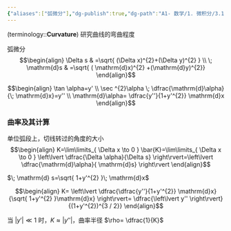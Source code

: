 ```yaml
---
{"aliases":["弧微分"],"dg-publish":true,"dg-path":"A1- 数学/1. 微积分/3.1 曲率.md","permalink":"/A1- 数学/1. 微积分/3.1 曲率/","dgPassFrontmatter":true,"noteIcon":"","created":"2024-07-04T13:59:49.000+08:00","updated":"2025-06-13T17:26:08.000+08:00"}
---
```



(terminology::**Curvature**)
研究曲线的弯曲程度

弧微分
$$\begin{align}
\Delta s & =\sqrt{ (\Delta x)^{2}+(\Delta y)^{2} } \\
\; \mathrm{d}s & =\sqrt{ ( \mathrm{d}x)^{2} +(\mathrm{d}y)^{2}}
\end{align}$$

$$\begin{align}
\tan \alpha=y'  \\
\sec ^{2}\alpha \; \dfrac{\mathrm{d}\alpha}{\; \mathrm{d}x}=y''  \\
\mathrm{d}\alpha= \dfrac{y''}{1+y'^{2}} \mathrm{d}x
\end{align}$$

### 曲率及其计算
单位弧段上，切线转过的角度的大小
$$\begin{align}
K=\lim\limits_{ \Delta x \to 0 } \bar{K}=\lim\limits_{ \Delta x \to  0 }  \left\lvert   \dfrac{\Delta \alpha}{\Delta s} \right\rvert=\left\lvert  \dfrac{\mathrm{d}\alpha}{ \mathrm{d}s} \right\rvert
\end{align}$$

$\; \mathrm{d} s=\sqrt{ 1+y'^{2} }\; \mathrm{d}x$


$$\begin{align}
K= \left\lvert  \dfrac{\dfrac{y''}{1+y'^{2}} \mathrm{d}x}{\sqrt{ 1+y'^{2} }\mathrm{d}x} \right\rvert= \dfrac{\left\lvert  y'' \right\rvert}{(1+y'^{2})^{3 / 2}}
\end{align}$$

当 $\left\lvert  y' \right\rvert\ll 1$ 时，$K \approx \left\lvert  y'' \right\rvert$，曲率半径 $\rho= \dfrac{1}{K}$

